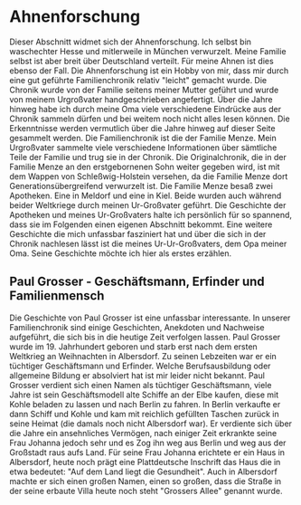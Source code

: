# Ahnenforschung

Dieser Abschnitt widmet sich der Ahnenforschung. Ich selbst bin waschechter Hesse und mitlerweile in München verwurzelt. Meine Familie selbst ist aber breit über Deutschland verteilt. Für meine Ahnen ist dies ebenso der Fall. Die Ahnenforschung ist ein Hobby von mir, dass mir durch eine gut geführte Familienchronik relativ "leicht" gemacht wurde. Die Chronik wurde von der Familie seitens meiner Mutter geführt und wurde von meinem Urgroßvater handgeschrieben angefertigt. Über die Jahre hinweg habe ich durch meine Oma viele verschiedene Eindrücke aus der Chronik sammeln dürfen und bei weitem noch nicht alles lesen können. Die Erkenntnisse werden vermutlich über die Jahre hinweg auf dieser Seite gesammelt werden.
Die Familienchronik ist die der Familie Menze. Mein Urgroßvater sammelte viele verschiedene Informationen über sämtliche Teile der Familie und trug sie in der Chronik. Die Originalchronik, die in der Familie Menze an den erstgebornenen Sohn weiter gegeben wird, ist mit dem Wappen von Schleßwig-Holstein versehen, da die Familie Menze dort Generationsübergreifend verwurzelt ist. Die Familie Menze besaß zwei Apotheken. Eine in Meldorf und eine in Kiel. Beide wurden auch während beider Weltkriege durch meinen Ur-Großvater geführt. Die Geschichte der Apotheken und meines Ur-Großvaters halte ich persönlich für so spannend, dass sie im Folgenden einen eigenen Abschnitt bekommt. Eine weitere Geschichte die mich unfassbar fasziniert hat und über die sich in der Chronik nachlesen lässt ist die meines Ur-Ur-Großvaters, dem Opa meiner Oma. Seine Geschichte möchte ich hier als erstes erzählen.

## Paul Grosser - Geschäftsmann, Erfinder und Familienmensch

Die Geschichte von Paul Grosser ist eine unfassbar interessante. In unserer Familienchronik sind einige Geschichten, Anekdoten und Nachweise aufgeführt, die sich bis in die heutige Zeit verfolgen lassen. 
Paul Grosser wurde im 19. Jahrhundert geboren und starb erst nach dem ersten Weltkrieg an Weihnachten in Albersdorf. Zu seinen Lebzeiten war er ein tüchtiger Geschäftsmann und Erfinder. Welche Berufsausbildung oder allgemeine Bildung er absolviert hat ist mir leider nicht bekannt. Paul Grosser verdient sich einen Namen als tüchtiger Geschäftsmann, viele Jahre ist sein Geschäftsmodell alte Schiffe an der Elbe kaufen, diese mit Kohle beladen zu lassen und nach Berlin zu fahren. In Berlin verkaufte er dann Schiff und Kohle und kam mit reichlich gefüllten Taschen zurück in seine Heimat (die damals noch nicht Albersdorf war). Er verdiente sich über die Jahre ein ansehnliches Vermögen, nach einiger Zeit erkrankte seine Frau Johanna jedoch sehr und es Zog ihn weg aus Berlin und weg aus der Großstadt raus aufs Land. Für seine Frau Johanna erichtete er ein Haus in Albersdorf, heute noch prägt eine Plattdeutsche Inschrift das Haus die in etwa bedeutet: "Auf dem Land liegt die Gesundheit". Auch in Albersdorf machte er sich einen großen Namen, einen so großen, dass die Straße in der seine erbaute Villa heute noch steht "Grossers Allee" genannt wurde. 
